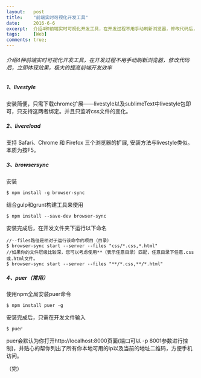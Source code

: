 ```yaml
---
layout:   post
title:    "前端实时可视化开发工具"
date:     2016-6-6
excerpt:  介绍4种前端实时可视化开发工具，在开发过程不用手动刷新浏览器，修改代码后，立即体现效果，极大的提高前端开发效率
tags:     [Web]
comments: true;
---
```


###### 介绍4种前端实时可视化开发工具，在开发过程不用手动刷新浏览器，修改代码后，立即体现效果，极大的提高前端开发效率
##### 1、livestyle
安装简便，只需下载chrome扩展——livestyle以及sublimeText中livestyle包即可，只支持这两者绑定。并且只监听css文件的变化。

##### 2、livereload
支持 Safari、Chrome 和 Firefox 三个浏览器的扩展,
安装方法与livestyle类似。本质为按F5。

##### 3、browsersync
安装
```
$ npm install -g browser-sync
```
结合gulp和grunt构建工具来使用
```
$ npm install --save-dev browser-sync
```
安装完成后，在开发文件夹下运行以下命名
```
//--files路径是相对于运行该命令的项目（目录）
$ browser-sync start --server --files "css/*.css,*.html"
//如果你的文件层级比较深，您可以考虑使用**（表示任意目录）匹配，任意目录下任意.css或.html文件。
$ browser-sync start --server --files "**/*.css,**/*.html"
```
##### 4、puer（常用）
使用npm全局安装puer命令
```
$ npm install puer -g
```
安装完成后，只需在开发文件输入
~~~
$ puer
~~~
puer会默认为你打开http://localhost:8000页面(端口可以 -p 8001参数进行控制)，并贴心的帮你列出了所有你本地可用的ip以及当前的地址二维码，方便手机访问。

（完）